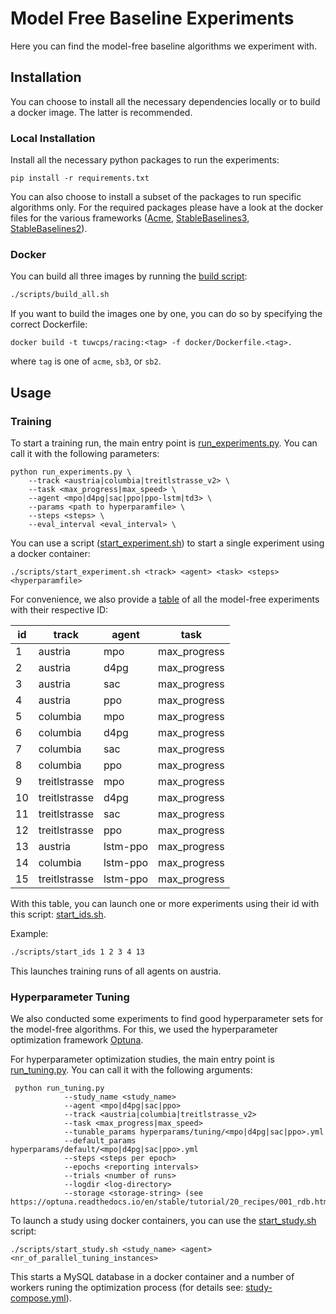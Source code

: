 # Model Free Baseline Experiments

Here you can find the model-free baseline algorithms we experiment with.

## Installation

You can choose to install all the necessary dependencies locally or to build a docker
image. The latter is recommended.

### Local Installation
Install all the necessary python packages to run the experiments:

```pip install -r requirements.txt```

You can also choose to install a subset of the packages to run specific algorithms
only. For the required packages please have a look at the docker files for the
various frameworks ([Acme](./docker/Dockerfile.acme), [StableBaselines3](./docker/Dockerfile.sb3), [StableBaselines2](./docker/Dockerfile.sb2)).

### Docker
You can build all three images by running the [build script](./scripts/build_all.sh):
```bash
./scripts/build_all.sh
```
If you want to build the images one by one, you can do so by specifying the correct Dockerfile:
```shell
docker build -t tuwcps/racing:<tag> -f docker/Dockerfile.<tag>.
```

where `tag` is one of `acme`, `sb3`, or `sb2`.

## Usage

### Training

To start a training run, the main entry point is [run_experiments.py](./run_experiments.py).
You can call it with the following parameters:

```shell
python run_experiments.py \
    --track <austria|columbia|treitlstrasse_v2> \
    --task <max_progress|max_speed> \
    --agent <mpo|d4pg|sac|ppo|ppo-lstm|td3> \
    --params <path to hyperparamfile> \ 
    --steps <steps> \
    --eval_interval <eval_interval> \
```

You can use a script ([start_experiment.sh](./scripts/start_experiment.sh)) to start a
single experiment using a docker container:

```shell
./scripts/start_experiment.sh <track> <agent> <task> <steps> <hyperparamfile>
```

For convenience, we also provide a [table](./experiments.csv) of all the model-free experiments with their
respective ID:

|id |track        |agent   |task        |
|---|-------------|--------|------------|
|1  |austria      |mpo     |max_progress|
|2  |austria      |d4pg    |max_progress|
|3  |austria      |sac     |max_progress|
|4  |austria      |ppo     |max_progress|
|5  |columbia     |mpo     |max_progress|
|6  |columbia     |d4pg    |max_progress|
|7  |columbia     |sac     |max_progress|
|8  |columbia     |ppo     |max_progress|
|9  |treitlstrasse|mpo     |max_progress|
|10 |treitlstrasse|d4pg    |max_progress|
|11 |treitlstrasse|sac     |max_progress|
|12 |treitlstrasse|ppo     |max_progress|
|13 |austria      |lstm-ppo|max_progress|
|14 |columbia     |lstm-ppo|max_progress|
|15 |treitlstrasse|lstm-ppo|max_progress|

With this table, you can launch one or more experiments using their id with this script:
[start_ids.sh](./scripts/start_ids.sh).

Example:
```bash
./scripts/start_ids 1 2 3 4 13
```
This launches training runs of all agents on austria.

### Hyperparameter Tuning

We also conducted some experiments to find good hyperparameter sets for the
model-free algorithms. For this, we used the hyperparameter optimization framework [Optuna](https://optuna.readthedocs.io/en/stable/).

For hyperparameter optimization studies, the main entry point is [run_tuning.py](./run_tuning.py).
You can call it with the following arguments:
```shell
 python run_tuning.py
            --study_name <study_name>
            --agent <mpo|d4pg|sac|ppo>
            --track <austria|columbia|treitlstrasse_v2>
            --task <max_progress|max_speed>
            --tunable_params hyperparams/tuning/<mpo|d4pg|sac|ppo>.yml
            --default_params hyperparams/default/<mpo|d4pg|sac|ppo>.yml
            --steps <steps per epoch>
            --epochs <reporting intervals>
            --trials <number of runs>
            --logdir <log-directory>
            --storage <storage-string> (see https://optuna.readthedocs.io/en/stable/tutorial/20_recipes/001_rdb.html)
```

To launch a study using docker containers, you can use the [start_study.sh](./scripts/start_study.sh) script:
```shell
./scripts/start_study.sh <study_name> <agent> <nr_of_parallel_tuning_instances>
```
This starts a MySQL database in a docker container and a number of workers runing the
optimization process (for details see: [study-compose.yml](./docker/study-compose.yml)).
